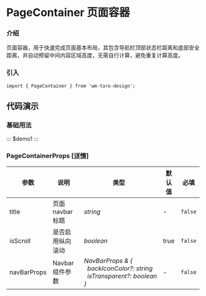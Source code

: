 # PageContainer 页面容器

### 介绍

页面容器，用于快速完成页面基本布局，其包含导航栏顶部状态栏距离和底部安全距离，并自动预留中间内容区域高度，无需自行计算，避免重复计算高度。

### 引入

```tsx
import { PageContainer } from 'wm-taro-design';
```

## 代码演示

### 基础用法

::: $demo1 :::

### PageContainerProps [[详情]](https://github.com/AntmJS/vantui/tree/main/packages/vantui/types/page-container.d.ts)

| 参数        | 说明             | 类型                                                                                                                                                                            | 默认值 | 必填    |
| ----------- | ---------------- | ------------------------------------------------------------------------------------------------------------------------------------------------------------------------------- | ------ | ------- |
| title       | 页面 navbar 标题 | _&nbsp;&nbsp;string<br/>_                                                                                                                                                       | -      | `false` |
| isScroll    | 是否启用纵向滚动 | _&nbsp;&nbsp;boolean<br/>_                                                                                                                                                      | true   | `false` |
| navBarProps | Navbar 组件参数  | _&nbsp;&nbsp;NavBarProps&nbsp;&&nbsp;{<br/>&nbsp;&nbsp;&nbsp;&nbsp;backIconColor?:&nbsp;string<br/>&nbsp;&nbsp;&nbsp;&nbsp;isTransparent?:&nbsp;boolean<br/>&nbsp;&nbsp;}<br/>_ | -      | `false` |
